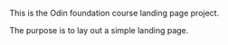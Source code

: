 This is the Odin foundation course landing page project.

The purpose is to lay out a simple landing page.